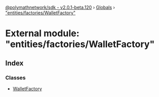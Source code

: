[@polymathnetwork/sdk - v2.0.1-beta.120](../README.md) › [Globals](../globals.md) › ["entities/factories/WalletFactory"](_entities_factories_walletfactory_.md)

# External module: "entities/factories/WalletFactory"

## Index

### Classes

- [WalletFactory](../classes/_entities_factories_walletfactory_.walletfactory.md)

